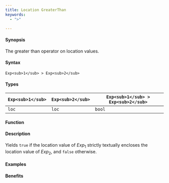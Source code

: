 ```yaml
---
title: Location GreaterThan
keywords:
  - ">"

---
```


#### Synopsis

The greater than operator on location values.

#### Syntax

`Exp<sub>1</sub> > Exp<sub>2</sub>`

#### Types


| `Exp<sub>1</sub>` | `Exp<sub>2</sub>` | `Exp<sub>1</sub> > Exp<sub>2</sub>`  |
| --- | --- | --- |
| `loc`     |  `loc`    | `bool`                |


#### Function

#### Description

Yields `true` if the location value of _Exp_<sub>1</sub> strictly textually encloses
the location value of _Exp_<sub>2</sub>, and `false` otherwise.

#### Examples

#### Benefits


